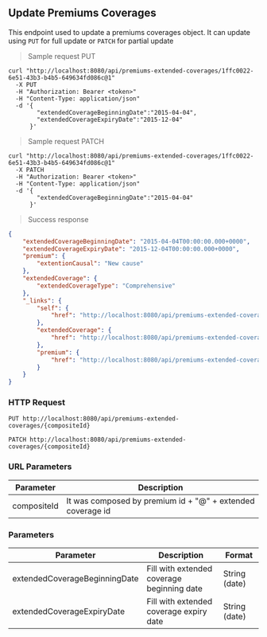 ## Update Premiums Coverages

This endpoint used to update a premiums coverages object. It can update using <code>PUT</code> for full update or <code>PATCH</code> for partial update

> Sample request PUT

```shell
curl "http://localhost:8080/api/premiums-extended-coverages/1ffc0022-6e51-43b3-b4b5-649634fd086c@1"
  -X PUT
  -H "Authorization: Bearer <token>"
  -H "Content-Type: application/json"
  -d '{
        "extendedCoverageBeginningDate":"2015-04-04",
        "extendedCoverageExpiryDate":"2015-12-04"
      }'
```

> Sample request PATCH

```shell
curl "http://localhost:8080/api/premiums-extended-coverages/1ffc0022-6e51-43b3-b4b5-649634fd086c@1"
  -X PATCH
  -H "Authorization: Bearer <token>"
  -H "Content-Type: application/json"
  -d '{
        "extendedCoverageBeginningDate":"2015-04-04"
      }'
```

> Success response

```json
{
    "extendedCoverageBeginningDate": "2015-04-04T00:00:00.000+0000",
    "extendedCoverageExpiryDate": "2015-12-04T00:00:00.000+0000",
    "premium": {
        "extentionCausal": "New cause"
    },
    "extendedCoverage": {
        "extendedCoverageType": "Comprehensive"
    },
    "_links": {
        "self": {
            "href": "http://localhost:8080/api/premiums-extended-coverages/1ffc0022-6e51-43b3-b4b5-649634fd086c@1"
        },
        "extendedCoverage": {
            "href": "http://localhost:8080/api/premiums-extended-coverages/1ffc0022-6e51-43b3-b4b5-649634fd086c@1/extendedCoverage"
        },
        "premium": {
            "href": "http://localhost:8080/api/premiums-extended-coverages/1ffc0022-6e51-43b3-b4b5-649634fd086c@1/premium"
        }
    }
}
```

### HTTP Request

`PUT http://localhost:8080/api/premiums-extended-coverages/{compositeId}`

`PATCH http://localhost:8080/api/premiums-extended-coverages/{compositeId}`

### URL Parameters

Parameter | Description
--------- | -----------
compositeId | It was composed by premium id + "@" + extended coverage id

### Parameters

Parameter | Description | Format
--------- | ----------- | ------
extendedCoverageBeginningDate | Fill with extended coverage beginning date | String (date)
extendedCoverageExpiryDate | Fill with extended coverage expiry date | String (date)
